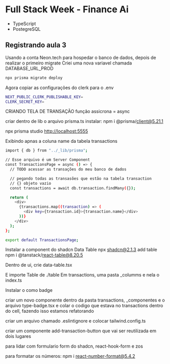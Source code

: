 # Full Stack Week - Finance Ai

- TypeScript
- PostegreSQL

## Registrando aula 3

Usando a conta Neon.tech para hospedar o banco de dados, depois de realizar o primeiro migrate
Criei uma nova variavel chamada DATABASE_URL_PROD

```bash
npx prisma migrate deploy
```

Agora copiar as configurações do clerk para o .env

```bash
NEXT_PUBLIC_CLERK_PUBLISHABLE_KEY=
CLERK_SECRET_KEY=
```

CRIANDO TELA DE TRANSAÇÃO
função assicrona = async

criar dentro de lib o arquivo prisma.ts
instalar:
npm i @prisma/client@5.21.1

npx prisma studio
<http://localhost:5555>

Exibindo apnas a coluna name da tabela transactions

```bash
import { db } from "../_lib/prisma";

// Esse arquivo é um Server Component
const TransactionsPage = async () => {
  // TODO acessar as transações do meu banco de dados

  // pegando todas as transasões que estão na tabela transaction
  // {} objeto vazio
  const transactions = await db.transaction.findMany({});

  return (
    <div>
      {transactions.map((transaction) => (
        <div key={transaction.id}>{transaction.name}</div>
      ))}
    </div>
  );
};

export default TransactionsPage;

```

Instalar a component do shadcn Data Table
npx shadcn@2.1.3 add table
npm i @tanstack/react-table@8.20.5

Dentro de ui, crie data-table.tsx

E importe Table de ./table
Em transactions, uma pasta _columms e nela o index.ts

Instalar o como
badge

criar um novo componente dentro da pasta transactions, _componentes e o arquivo type-badge.tsx
e colar o codigo que estava no transactions dentro do cell, fazendo isso estamos refatorando

criar um arquivo chamado .eslintignore
e colocar tailwind.config.ts

criar um componente add-transaction-button que vai ser reutilizada em dois lugares

para lidar com formulario
form do shadcn, react-hook-form e zos

para formatar os números:
npm i react-number-format@5.4.2
